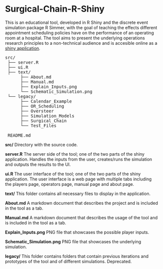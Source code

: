 # Surgical-Chain-R-Shiny
This is an educational tool, developed in R Shiny and the discrete event simulation package R Simmer, with the goal of teaching the effects different appointment scheduling policies have on the performance of an operating room at a hospital. The tool aims to present the underlying operations research principles to a non-technical audience and is accesible online as a [shiny application](https://noormansour.shinyapps.io/Appointment_Scheduling_Simulation_Game/).

<pre>
src/  
 ├── server.R  
 ├── ui.R   
 ├── text/  
      ├── About.md  
      ├── Manual.md
      ├── Explain_Inputs.png 
      └── Schematic_Simulation.png 
 └── legacy/  
      ├── Calendar_Example
      ├── OR_Scheduling
      ├── Oversteer 
      ├── Simulation_Models
      ├── Surgical_Chain
      └── Test_Files
      
 README.md  
</pre>


**src/** Directory with the source code.

**server.R** The server side of the tool; one of the two parts of the shiny application. Handles the inputs from the user, creates/runs the simulation and outputs the results to the UI.

**ui.R** The user interface of the tool; one of the two parts of the shiny application. The user interface is a web page with multiple tabs including the players page, operators page, manual page and about page. 

**text/** This folder contains all necessary files to display in the application.

**About.md** A markdown document that describes the project and is included in the tool as a tab. 

**Manual.md** A markdown document that describes the usage of the tool and is included in the tool as a tab. 

**Explain_Inputs.png** PNG file that showcases the possible player inputs.

**Schematic_Simulation.png** PNG file that showcases the underlying simulation. 

**legacy/** This folder contains folders that contain previous iterations and prototypes of the tool and of different simulations. Deprecated.
